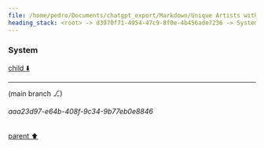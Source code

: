 ```yaml
---
file: /home/pedro/Documents/chatgpt_export/Markdown/Unique Artists with Impressive Styles.md
heading_stack: <root> -> d3970f71-4954-47c9-8f0e-4b456ade7236 -> System -> 3f6bbec1-0fc7-41f6-a1b8-410e1612e8ab -> System
---
```

### System

[child ⬇️](#aaa23d97-e64b-408f-9c34-9b77eb0e8846)

---

(main branch ⎇)
###### aaa23d97-e64b-408f-9c34-9b77eb0e8846
[parent ⬆️](#3f6bbec1-0fc7-41f6-a1b8-410e1612e8ab)
